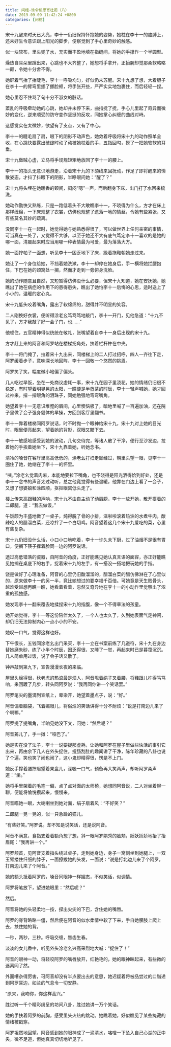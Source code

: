 ```yaml
---
title: 问棺-谁令相思寄杜蘅（八）
date: 2019-09-09 11:42:24 +0800
categories: [问棺]
---
```


宋十九醒来时天已大亮，李十一仍旧保持怀抱她的姿势，她枕在李十一的胳膊上，还未好生令意识跟上阳光的脚步，便察觉到了手心里奇妙的触感。

似一块软布，里头兜了水，充实而丰盈地填在指缝间，将她的手撑作一个半圆型。

燥热自耳朵里蹿出来，心跳也不大齐整了，她想将手拿开，正抬腕却觉那柔软略略一颠，令她十分舍不得。

她屏着气抬了抬睫毛，李十一呼吸均匀，好似仍未苏醒。宋十九想了想，大着胆子在李十一的臂弯里挪了挪脸颊，将手张开些，严严实实地包裹住，而后轻轻一捏。

她心里忍不住骂了句十分不淑女的脏话。

紊乱的呼吸牵动她的心跳，她却并未停下来，曲指抚了抚，手心儿里起了奇异而微妙的变化，逆来顺受的防守变作坚挺的反攻，同她掌心纠缠的曲线对峙。

这感觉实在太微妙，欲望有了支点，又有了中心。

李十一的睫毛扇了扇，眼下的阴影不动声色，她敛着呼吸将宋十九的动作照单全收，在心跳快要露出破绽时动了动被她枕着的手，五指回勾，摸了一把她软软的耳垂。

宋十九做贼心虚，立马将手规规矩矩地放回了李十一的腰上。

李十一的指头无意识地游走，沿着宋十九的下颌线来回抚动，作足了即将醒来的懒散姿态，才抖了抖眼下的阴影，半睁眼问她：“醒了？”

宋十九将头埋在她暖香的颈间，闷闷“嗯”一声，而后翻身下床，出门打了水回来梳洗。

她动作勤快又熟练，只是一路低着头不大敢瞧李十一，不晓得为什么，方才在床上那样缠绵，一下床规整了衣裳，仿佛也规整了遗落一地的情丝，令她有些紧张，又有些莫名其妙的疏离。

没同李十一在一起时，她觉得她与她熟悉得很了，可以做世界上任何亲密的事情，可当真在一处了，又觉得不大够，以至于她还不大有底气笃定李十一喜欢的是她的哪一面，清晨起来时应当用哪一种表情最为可爱，最为落落大方。

她一面拧帕子一面想，听见李十一困乏地下了床，趿着拖鞋朝她走过来。

她让了一个身位给她，不挡着她洗漱，李十一却停在她身后，手一横将她拦腰抱住，下巴在她的颈窝处一搁，然而才走到一旁俯身洗脸。

她的动作随意且自然，又短暂得仿佛没什么必要，但宋十九知道，她在安抚她，她瞧出了她在病症的作用下的患得患失，瞧出了她怕李十一后悔的心思，适时送上了小小的，温暖的定心丸。

宋十九低头咬着嘴角，露出了软绵绵的，甜得并不明显的笑容。

二人刚换好衣裳，便听得涂老幺笃笃笃地敲门，李十一开门，见他急道：“十九不见了，方才我敲了好一会子门，也……”

他顿住，五官精神得似统统在敬礼，张嘴望着自李十一身后出现的宋十九。

方才赶上来的阿音和阿罗站在楼梯拐角处，扶着栏杆杵在中央。

李十一将门掩了，拉着宋十九出来，同楼梯上的二人打过招呼，四人一齐往下走，阿罗缓着步子，意味深长地回眸，李十一回敬一个悠然的挑眉。

阿罗笑了笑，幅度微小地偏了偏头。

几人吃过早饭，坐在一处商议虚耗一事，宋十九在园子里浇花，她的情绪仍旧很不稳定，有时望着明晃晃的太阳，一瞧便是半盏茶的时辰，李十一轻声喊她，她才回过神来，揩一揩眼角的泪珠子，同她勉强地弯弯嘴角。

她望着李十一无意识堆蹙的眉间，心里懊恼极了，暗地里喊了一百遍加油，还在院子里做了会子强身健体的早操，方回到客厅里翻书。

李十一靠着楼梯同阿罗说话，时不时抛一个眼神给宋十九，宋十九对上她的目光时，眼里便亮起来，望着她的背影，双眼又黯下去。

李十一敏感地感受到她的波动，几句交待完，等诸人散了干净，便行至沙发边，拉着她的手挨着她坐下，宋十九靠着她，听她念书。

清冷的嗓音在客厅里高高低低的，涂老幺打扫走廊经过，朝里头望一眼，见李十一圈住了她，她缩在了李十一的怀里。

“咦。”涂老幺觉着肉麻，本能地要拉下嘴角，也不晓得是阳光洒得恰到好处，还是李十一念书的声音太过动听，总之他竟觉得有些温暖，他靠在门边上看了一会子，又想了想婆娘和涂四顺，抠抠眼窝低头走了。

楼上传来高跟鞋的声响，宋十九不由自主动了动肩膀，李十一放开她，散开搭着的二郎腿，道：“我去做饭。”

午饭颇为丰盛地做了一桌子，炖得脱了骨的小排，滋啦啦滚着热油的水煮牛肉，酸辣呛人的醋溜白菜，还凉拌了一个白切鸡。阿音望着这几个宋十九爱吃的菜，心里有些复杂。

宋十九仍旧没什么话，小口小口地吃着，李十一许久未下厨，过了油烟不是很有胃口，便搁下筷子撑着脸同一边的阿罗说话。

透过高低错落的瓷器，自阿音的角度，正好能瞧见她认真言语的面容，亦正好能瞧见她搁在桌底下的右手，捉着宋十九的左手，有一搭没一搭地把玩她的手指。

饶是做好了心理准备，阿音的心里仍旧酸溜溜的，醋溜白菜的醋仿佛淋在了心里似的，原来做李十一的另一半，竟比她想过的要幸福千百倍。可她竟是天生贱骨头，越难受越想再瞧一瞧，她看着看着，忽然又奇异地在李十一的小动作里觉察出了浓重的孤独感。

她发现李十一翻来覆去地揉捏宋十九的指腹，像一个不得章法的孩童。

她开始觉得，李十一等这份陪伴太久了，一个人也太久了，久到她表面气定神闲，却仍旧无法抑制内心一点小小的不安。

她叹一口气，觉得这样也好。

下午很长，五钱同涂老幺出门采买，李十一立在书案前练了几道符，宋十九在身边替她磨朱砂，练了小半个时辰，困乏得很，又睡了一觉，再起来时已是暮霭沉沉。几人简单用过饭，说了会子话又散了。

钟声敲到第九下，宣告漫漫长夜的来临。

屋里头燥得很，秋老虎的热浪最是烦人，阿音甩着绢子叉着腰，将鞋跟儿杵得笃笃响，来回踱了几步，转头同阿罗说：“我再同你讲一个笑话罢。”

阿罗笔尖的墨滴到宣纸上，晕染开，她望着墨点子，说：“好。”

阿音偏着脑袋，飞着媚眼儿，将俗烂的笑话讲得十分不耐烦：“说是打南边儿来了个喇嘛。”

阿罗提了提嘴角，半晌见她没下文，问她：“然后呢？”

阿音蔫儿了，手一摊：“哑巴了。”

她是实在没了法子，李十一说要捉那虚耗，让她和阿罗在屋子里做些快活的事引它出来，再由余下几人在外头捉住。搜肠刮肚的趣闻讲了干净，陈年珍藏的八卦也说了个遍，笑也笑了闹也闹了，这小鬼却精得很，愣是不上门。

她反手撑着腰拧眉望着果盘儿，深吸一口气，预备再大笑两声，却听阿罗柔声道：“坐。”

她将手里架着的毛笔一偏，点了点对面的太师椅，她想同阿音说，二人对坐着聊一聊，便能将愉悦攒起来，慢慢来。

阿音瞄她一眼，大喇喇坐到她对面，绢子扇着风：“不好笑？”

二郎腿一晃一晃的，似一只急躁的猫儿。

“有些好笑。”阿罗说。却不知是说笑话，还是说阿音。

阿音不满意，食指支着着额角想了想，斜一眼阿罗娟秀的脸颊，妖妖娇娇地抬了抬眉尾：“我再讲一个。”

阿罗颔首，见阿音支着指头绕过桌子，走到她身边，身子一窝侧坐到她腿上，一双玉臂搂住纤细的脖子，一面撩拨她的头发，一面说：“说是打北边儿来了个阿罗，打南边儿来了个阿音。”

她的额头抵着阿罗的，嗓音同眼神一样媚态，不似笑话，似调情。

阿罗将笔放下，望进她眼里：“然后呢？”

然后。

阿音将她的头轻柔地一按，探出尖尖的下巴，含住她的嘴唇。

阿罗的脊背略略一僵，然后便在阿音的似水柔情中软了下来，手自她腰肢上爬上去，扶住她的背。

一秒，两秒，三秒。呼吸交缠，唇齿生春。

淡淡的女儿香中，听见外头涂老幺兴高采烈地大喊：“捉住了！”

阿音的眼神一动，将轻咬阿罗的嘴唇放开，红艳艳的，她的眼神眯起来，有些微的迷离同了然。

外面嘈杂得厉害，可阿音却没有半点要出去的意思，她迟疑着将被品尝过的口脂递到阿罗耳边，如兰的气息令一切安静。

“原来，我吻你，你这样高兴。”

胜过听一千个精彩纷呈的坊间八卦，胜过她讲一万个笑话。

她的手扶着阿罗的前胸，感受里头火热的跳动。她瞧着她，好似瞧见了某些掩藏的情绪被戳穿。

阿罗坦然地回望。阿音感到她的眼神成了一滴清水，咯噔一下坠入自己心湖的正中央，微不足道，但她真真切切地听见了。

